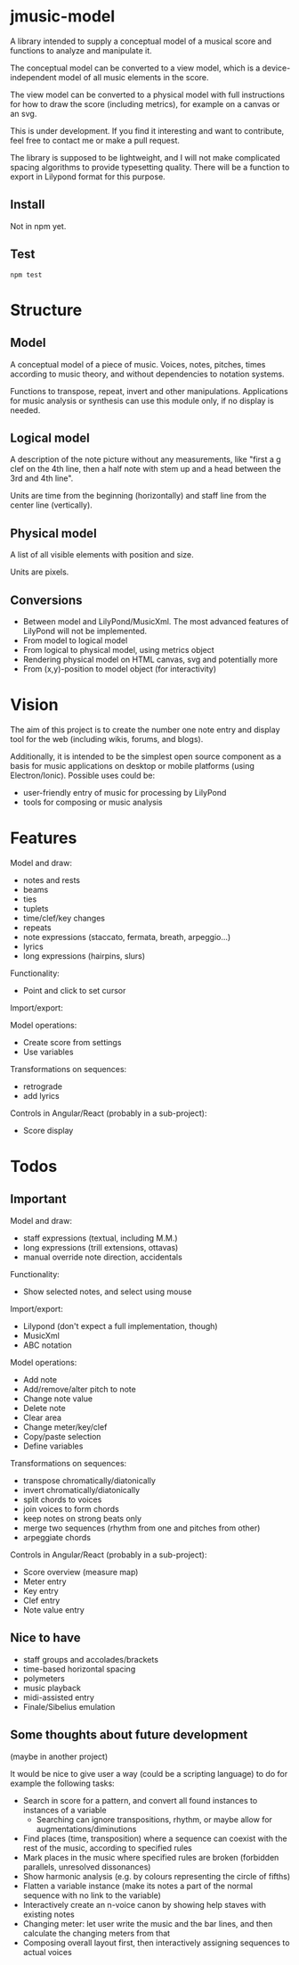 # jmusic-model
A library intended to supply a conceptual model of a musical score and functions to analyze and manipulate it.

The conceptual model can be converted to a view model, which is a device-independent model of all music elements in the score.

The view model can be converted to a physical model with full instructions for how to draw the score (including metrics), for example on a canvas or an svg.

This is under development. If you find it interesting and want to contribute, feel free to contact me or make a pull request.

The library is supposed to be lightweight, and I will not make complicated spacing algorithms to provide typesetting quality. There will be a function to export in Lilypond format for this purpose.

## Install
Not in npm yet.

## Test
```
npm test
```

# Structure
## Model
A conceptual model of a piece of music. Voices, notes, pitches, times according to music theory, and without dependencies to notation systems.

Functions to transpose, repeat, invert and other manipulations. Applications for music analysis or synthesis can use this module only, if no display is needed.

## Logical model
A description of the note picture without any measurements, like "first a g clef on the 4th line, then a half note with stem up and a head between the 
3rd and 4th line".

Units are time from the beginning (horizontally) and staff line from the center line (vertically).

## Physical model
A list of all visible elements with position and size.

Units are pixels.

## Conversions
* Between model and LilyPond/MusicXml. The most advanced features of LilyPond will not be implemented.
* From model to logical model
* From logical to physical model, using metrics object
* Rendering physical model on HTML canvas, svg and potentially more
* From (x,y)-position to model object (for interactivity)

# Vision
The aim of this project is to create the number one note entry and display tool for the web (including wikis, forums, and blogs).

Additionally, it is intended to be the simplest open source component as a basis for music applications on desktop or mobile platforms (using Electron/Ionic). Possible uses could be:
* user-friendly entry of music for processing by LilyPond
* tools for composing or music analysis

# Features

Model and draw:
* notes and rests
* beams
* ties
* tuplets
* time/clef/key changes
* repeats
* note expressions (staccato, fermata, breath, arpeggio...)
* lyrics
* long expressions (hairpins, slurs)

Functionality:
* Point and click to set cursor

Import/export:

Model operations:
* Create score from settings
* Use variables

Transformations on sequences:
* retrograde
* add lyrics

Controls in Angular/React (probably in a sub-project):
* Score display

# Todos
## Important
Model and draw:
* staff expressions (textual, including M.M.)
* long expressions (trill extensions, ottavas)
* manual override note direction, accidentals

Functionality:
* Show selected notes, and select using mouse

Import/export:
* Lilypond (don't expect a full implementation, though)
* MusicXml
* ABC notation

Model operations:
* Add note
* Add/remove/alter pitch to note
* Change note value
* Delete note
* Clear area
* Change meter/key/clef
* Copy/paste selection
* Define variables

Transformations on sequences:
* transpose chromatically/diatonically
* invert chromatically/diatonically
* split chords to voices
* join voices to form chords
* keep notes on strong beats only
* merge two sequences (rhythm from one and pitches from other)
* arpeggiate chords

Controls in Angular/React (probably in a sub-project):
* Score overview (measure map)
* Meter entry
* Key entry
* Clef entry
* Note value entry

## Nice to have
* staff groups and accolades/brackets
* time-based horizontal spacing
* polymeters
* music playback
* midi-assisted entry
* Finale/Sibelius emulation

## Some thoughts about future development
(maybe in another project)

It would be nice to give user a way (could be a scripting language) to do for example the following tasks:
* Search in score for a pattern, and convert all found instances to instances of a variable
  * Searching can ignore transpositions, rhythm, or maybe allow for augmentations/diminutions
* Find places (time, transposition) where a sequence can coexist with the rest of the music, according to specified rules
* Mark places in the music where specified rules are broken (forbidden parallels, unresolved dissonances)
* Show harmonic analysis (e.g. by colours representing the circle of fifths)
* Flatten a variable instance (make its notes a part of the normal sequence with no link to the variable)
* Interactively create an n-voice canon by showing help staves with existing notes
* Changing meter: let user write the music and the bar lines, and then calculate the changing meters from that
* Composing overall layout first, then interactively assigning sequences to actual voices